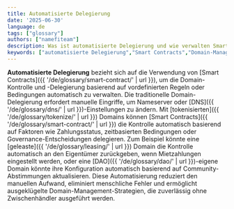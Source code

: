 ```yaml
---
title: Automatisierte Delegierung
date: '2025-06-30'
language: de
tags: ["glossary"]
authors: ["namefiteam"]
description: Was ist automatisierte Delegierung und wie verwalten Smart Contracts die Domain-Kontrolle?
keywords: ["automatisierte Delegierung","Smart Contracts","Domain-Management","programmierbare Kontrolle","Automatisierung"]
---
```


**Automatisierte Delegierung** bezieht sich auf die Verwendung von [Smart Contracts]({{ '/de/glossary/smart-contract/' | url }}), um die Domain-Kontrolle und -Delegierung basierend auf vordefinierten Regeln oder Bedingungen automatisch zu verwalten. Die traditionelle Domain-Delegierung erfordert manuelle Eingriffe, um Nameserver oder [DNS]({{ '/de/glossary/dns/' | url }})-Einstellungen zu ändern. Mit [tokenisierten]({{ '/de/glossary/tokenize/' | url }}) Domains können [Smart Contracts]({{ '/de/glossary/smart-contract/' | url }}) die Kontrolle automatisch basierend auf Faktoren wie Zahlungsstatus, zeitbasierten Bedingungen oder Governance-Entscheidungen delegieren. Zum Beispiel könnte eine [geleaste]({{ '/de/glossary/leasing/' | url }}) Domain die Kontrolle automatisch an den Eigentümer zurückgeben, wenn Mietzahlungen eingestellt werden, oder eine [DAO]({{ '/de/glossary/dao/' | url }})-eigene Domain könnte ihre Konfiguration automatisch basierend auf Community-Abstimmungen aktualisieren. Diese Automatisierung reduziert den manuellen Aufwand, eliminiert menschliche Fehler und ermöglicht ausgeklügelte Domain-Management-Strategien, die zuverlässig ohne Zwischenhändler ausgeführt werden.